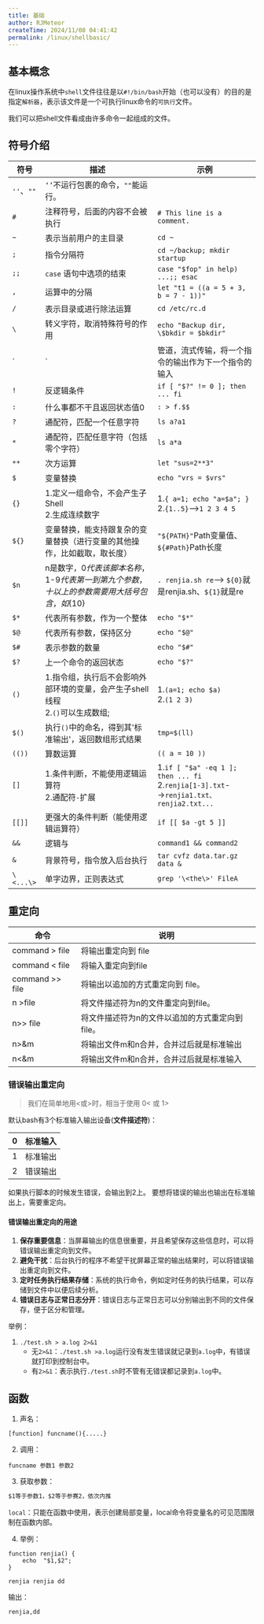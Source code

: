 ```yaml
---
title: 基础
author: RJMeteor
createTime: 2024/11/08 04:41:42
permalink: /linux/shellbasic/
---
```




## 基本概念

在linux操作系统中`shell`文件往往是以`#!/bin/bash`开始（也可以没有）的目的是指定`解析器`，表示该文件是一个可执行linux命令的`可执行`文件。

我们可以把shell文件看成由许多命令一起组成的文件。

## 符号介绍

| 符号       | 描述                                                         | 示例                                                         |
| ---------- | ------------------------------------------------------------ | ------------------------------------------------------------ |
| `''`、`""` | `‘’`不运行包裹的命令，`""`能运行。                           |                                                              |
| `#`        | 注释符号，后面的内容不会被执行                               | `# This line is a comment.`                                  |
| `~`        | 表示当前用户的主目录                                         | `cd ~`                                                       |
| `;`        | 指令分隔符                                                   | `cd ~/backup; mkdir startup`                                 |
| `;;`       | `case` 语句中选项的结束                                      | `case "$fop" in help) ...;; esac`                            |
| `,`        | 运算中的分隔                                                 | `let "t1 = ((a = 5 + 3, b = 7 - 1))"`                        |
| `/`        | 表示目录或进行除法运算                                       | `cd /etc/rc.d`                                               |
| `\`        | 转义字符，取消特殊符号的作用                                 | `echo "Backup dir, \$bkdir = $bkdir"`                        |
| `|`        | 管道，流式传输，将一个指令的输出作为下一个指令的输入         | `find / | grep renjia`                                       |
| `!`        | 反逻辑条件                                                   | `if [ "$?" != 0 ]; then ... fi`                              |
| `:`        | 什么事都不干且返回状态值0                                    | `: > f.$$`                                                   |
| `?`        | 通配符，匹配一个任意字符                                     | `ls a?a1`                                                    |
| `*`        | 通配符，匹配任意字符（包括零个字符）                         | `ls a*a`                                                     |
| `**`       | 次方运算                                                     | `let "sus=2**3"`                                             |
| `$`        | 变量替换                                                     | `echo "vrs = $vrs"`                                          |
| `{}`       | 1.定义一组命令，不会产生子Shell <br/>2.生成连续数字          | 1.`{ a=1; echo "a=$a"; }`<br/>2.`{1..5}`-->`1 2 3 4 5`       |
| `${}`      | 变量替换，能支持跟复杂的变量替换（进行变量的其他操作，比如截取，取长度） | `"${PATH}"`Path变量值、`${#Path}`Path长度                    |
| `$n`       | n是数字，$0 代表该脚本名称，$1-$9 代表第一到第九个参数，十以上的参数需要用大括号包含，如${10} | `. renjia.sh re`--> `${0}`就是renjia.sh、`${1}`就是re        |
| `$*`       | 代表所有参数，作为一个整体                                   | `echo "$*"`                                                  |
| `$@`       | 代表所有参数，保持区分                                       | `echo "$@"`                                                  |
| `$#`       | 表示参数的数量                                               | `echo "$#"`                                                  |
| `$?`       | 上一个命令的返回状态                                         | `echo "$?"`                                                  |
| `()`       | 1.指令组，执行后不会影响外部环境的变量，会产生子shell线程<br/>2.`()`可以生成数组; | 1.`(a=1; echo $a)`<br/>2.`(1 2 3)`                           |
| `$()`      | 执行`()`中的命名，得到其'标准输出'，返回数组形式结果         | `tmp=$(ll)`                                                  |
| `(())`     | 算数运算                                                     | `(( a = 10 ))`                                               |
| `[]`       | 1.条件判断，不能使用逻辑运算符<br/>2.通配符`-`扩展           | 1.`if [ "$a" -eq 1 ]; then ... fi` <br/>2.`renjia[1-3].txt`-->`renjia1.txt、renjia2.txt...` |
| `[[]]`     | 更强大的条件判断（能使用逻辑运算符）                         | `if [[ $a -gt 5 ]]`                                          |
| `&&`       | 逻辑与                                                       | `command1 && command2`                                       |
| `&`        | 背景符号，指令放入后台执行                                   | `tar cvfz data.tar.gz data &`                                |
| `\<...\>`  | 单字边界，正则表达式                                         | `grep '\<the\>' FileA`                                       |

## 重定向

| 命令            | 说明                                            |
| --------------- | ----------------------------------------------- |
| command > file  | 将输出重定向到 file                             |
| command < file  | 将输入重定向到file                              |
| command >> file | 将输出以追加的方式重定向到 file。               |
| n >file         | 将文件描述符为n的文件重定向到file。             |
| n>> file        | 将文件描述符为n的文件以追加的方式重定向到file。 |
| n>&m            | 将输出文件m和n合并，合并过后就是标准输出        |
| n<&m            | 将输出文件m和n合并，合并过后就是标准输入        |

### 错误输出重定向

> 我们在简单地用<或>时，相当于使用 0< 或 1>

默认bash有3个标准输入输出设备(**文件描述符**)：

| 0    | 标准输入 |
| ---- | -------- |
| 1    | 标准输出 |
| 2    | 错误输出 |

如果执行脚本的时候发生错误，会输出到2上。
要想将错误的输出也输出在标准输出上，需要重定向。

#### 错误输出重定向的用途

1. ‌**保存重要信息**‌：当屏幕输出的信息很重要，并且希望保存这些信息时，可以将错误输出重定向到文件。
2. ‌**避免干扰**‌：后台执行的程序不希望干扰屏幕正常的输出结果时，可以将错误输出重定向到文件。
3. ‌**定时任务执行结果存储**‌：系统的执行命令，例如定时任务的执行结果，可以存储到文件中以便后续分析。
4. ‌**错误日志与正常日志分开**‌：错误日志与正常日志可以分别输出到不同的文件保存，便于区分和管理。

举例：

1. `./test.sh > a.log 2>&1`
   - 无`2>&1`：`./test.sh >a.log`运行没有发生错误就记录到`a.log`中，有错误就打印到控制台中。
   - 有`2>&1`：表示执行`./test.sh`时不管有无错误都记录到`a.log`中。

## 函数

1. 声名：

~~~shell
[function] funcname(){.....}
~~~

2. 调用：

~~~shell
funcname 参数1 参数2
~~~

3. 获取参数：

~~~txt
$1等于参数1，$2等于参赛2，依次内推
~~~

`local`：只能在函数中使用，表示创建局部变量，local命令将变量名的可见范围限制在函数内部。

4. 举例：

~~~shell
function renjia() {
    echo  "$1,$2";
}

renjia renjia dd
~~~

输出：

~~~
renjia,dd
~~~





